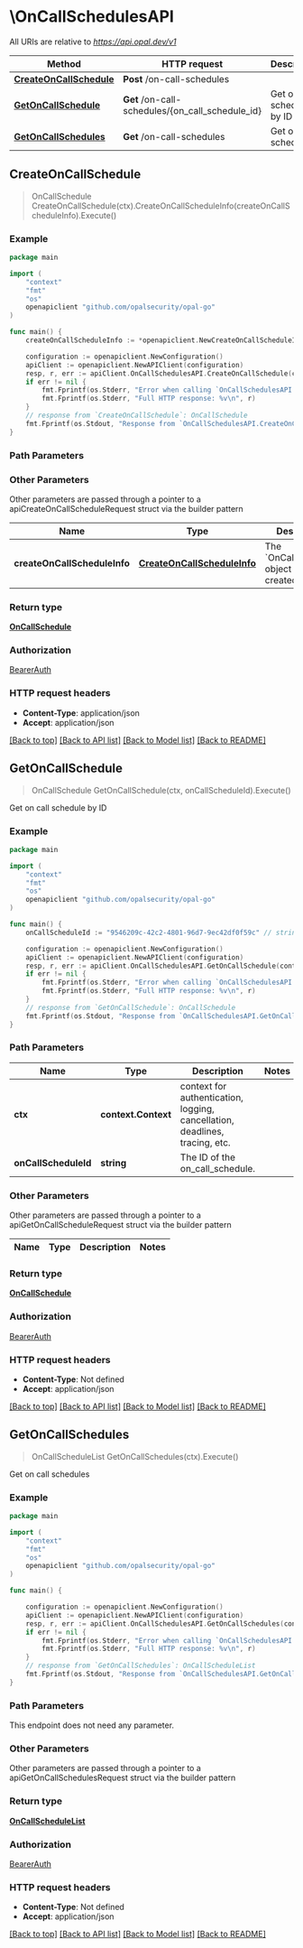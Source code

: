 # \OnCallSchedulesAPI

All URIs are relative to *https://api.opal.dev/v1*

Method | HTTP request | Description
------------- | ------------- | -------------
[**CreateOnCallSchedule**](OnCallSchedulesAPI.md#CreateOnCallSchedule) | **Post** /on-call-schedules | 
[**GetOnCallSchedule**](OnCallSchedulesAPI.md#GetOnCallSchedule) | **Get** /on-call-schedules/{on_call_schedule_id} | Get on call schedule by ID
[**GetOnCallSchedules**](OnCallSchedulesAPI.md#GetOnCallSchedules) | **Get** /on-call-schedules | Get on call schedules



## CreateOnCallSchedule

> OnCallSchedule CreateOnCallSchedule(ctx).CreateOnCallScheduleInfo(createOnCallScheduleInfo).Execute()





### Example

```go
package main

import (
	"context"
	"fmt"
	"os"
	openapiclient "github.com/opalsecurity/opal-go"
)

func main() {
	createOnCallScheduleInfo := *openapiclient.NewCreateOnCallScheduleInfo(openapiclient.OnCallScheduleProviderEnum("OPSGENIE"), "PNZNINN") // CreateOnCallScheduleInfo | The `OnCallSchedule` object to be created.

	configuration := openapiclient.NewConfiguration()
	apiClient := openapiclient.NewAPIClient(configuration)
	resp, r, err := apiClient.OnCallSchedulesAPI.CreateOnCallSchedule(context.Background()).CreateOnCallScheduleInfo(createOnCallScheduleInfo).Execute()
	if err != nil {
		fmt.Fprintf(os.Stderr, "Error when calling `OnCallSchedulesAPI.CreateOnCallSchedule``: %v\n", err)
		fmt.Fprintf(os.Stderr, "Full HTTP response: %v\n", r)
	}
	// response from `CreateOnCallSchedule`: OnCallSchedule
	fmt.Fprintf(os.Stdout, "Response from `OnCallSchedulesAPI.CreateOnCallSchedule`: %v\n", resp)
}
```

### Path Parameters



### Other Parameters

Other parameters are passed through a pointer to a apiCreateOnCallScheduleRequest struct via the builder pattern


Name | Type | Description  | Notes
------------- | ------------- | ------------- | -------------
 **createOnCallScheduleInfo** | [**CreateOnCallScheduleInfo**](CreateOnCallScheduleInfo.md) | The &#x60;OnCallSchedule&#x60; object to be created. | 

### Return type

[**OnCallSchedule**](OnCallSchedule.md)

### Authorization

[BearerAuth](../README.md#BearerAuth)

### HTTP request headers

- **Content-Type**: application/json
- **Accept**: application/json

[[Back to top]](#) [[Back to API list]](../README.md#documentation-for-api-endpoints)
[[Back to Model list]](../README.md#documentation-for-models)
[[Back to README]](../README.md)


## GetOnCallSchedule

> OnCallSchedule GetOnCallSchedule(ctx, onCallScheduleId).Execute()

Get on call schedule by ID



### Example

```go
package main

import (
	"context"
	"fmt"
	"os"
	openapiclient "github.com/opalsecurity/opal-go"
)

func main() {
	onCallScheduleId := "9546209c-42c2-4801-96d7-9ec42df0f59c" // string | The ID of the on_call_schedule.

	configuration := openapiclient.NewConfiguration()
	apiClient := openapiclient.NewAPIClient(configuration)
	resp, r, err := apiClient.OnCallSchedulesAPI.GetOnCallSchedule(context.Background(), onCallScheduleId).Execute()
	if err != nil {
		fmt.Fprintf(os.Stderr, "Error when calling `OnCallSchedulesAPI.GetOnCallSchedule``: %v\n", err)
		fmt.Fprintf(os.Stderr, "Full HTTP response: %v\n", r)
	}
	// response from `GetOnCallSchedule`: OnCallSchedule
	fmt.Fprintf(os.Stdout, "Response from `OnCallSchedulesAPI.GetOnCallSchedule`: %v\n", resp)
}
```

### Path Parameters


Name | Type | Description  | Notes
------------- | ------------- | ------------- | -------------
**ctx** | **context.Context** | context for authentication, logging, cancellation, deadlines, tracing, etc.
**onCallScheduleId** | **string** | The ID of the on_call_schedule. | 

### Other Parameters

Other parameters are passed through a pointer to a apiGetOnCallScheduleRequest struct via the builder pattern


Name | Type | Description  | Notes
------------- | ------------- | ------------- | -------------


### Return type

[**OnCallSchedule**](OnCallSchedule.md)

### Authorization

[BearerAuth](../README.md#BearerAuth)

### HTTP request headers

- **Content-Type**: Not defined
- **Accept**: application/json

[[Back to top]](#) [[Back to API list]](../README.md#documentation-for-api-endpoints)
[[Back to Model list]](../README.md#documentation-for-models)
[[Back to README]](../README.md)


## GetOnCallSchedules

> OnCallScheduleList GetOnCallSchedules(ctx).Execute()

Get on call schedules



### Example

```go
package main

import (
	"context"
	"fmt"
	"os"
	openapiclient "github.com/opalsecurity/opal-go"
)

func main() {

	configuration := openapiclient.NewConfiguration()
	apiClient := openapiclient.NewAPIClient(configuration)
	resp, r, err := apiClient.OnCallSchedulesAPI.GetOnCallSchedules(context.Background()).Execute()
	if err != nil {
		fmt.Fprintf(os.Stderr, "Error when calling `OnCallSchedulesAPI.GetOnCallSchedules``: %v\n", err)
		fmt.Fprintf(os.Stderr, "Full HTTP response: %v\n", r)
	}
	// response from `GetOnCallSchedules`: OnCallScheduleList
	fmt.Fprintf(os.Stdout, "Response from `OnCallSchedulesAPI.GetOnCallSchedules`: %v\n", resp)
}
```

### Path Parameters

This endpoint does not need any parameter.

### Other Parameters

Other parameters are passed through a pointer to a apiGetOnCallSchedulesRequest struct via the builder pattern


### Return type

[**OnCallScheduleList**](OnCallScheduleList.md)

### Authorization

[BearerAuth](../README.md#BearerAuth)

### HTTP request headers

- **Content-Type**: Not defined
- **Accept**: application/json

[[Back to top]](#) [[Back to API list]](../README.md#documentation-for-api-endpoints)
[[Back to Model list]](../README.md#documentation-for-models)
[[Back to README]](../README.md)

